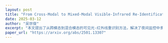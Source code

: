 ```yaml
---
layout: post
title: "From Cross-Modal to Mixed-Modal Visible-Infrared Re-Identification"
date: 2025-03-12
author: "吴世俊"
excerpt: "本文提出了从跨模态到混合模态的可见光-红外线重识别方法，解决了夜间监控中多模态识别需求，提高了跨模态图像匹配的准确度。"
paper_url: "https://arxiv.org/abs/2501.13307"
---
```

